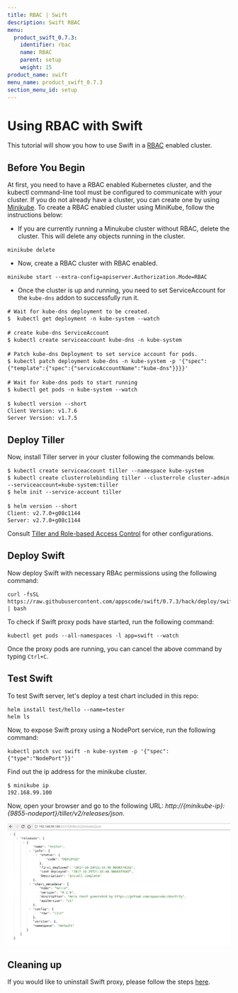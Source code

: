 ```yaml
---
title: RBAC | Swift
description: Swift RBAC
menu:
  product_swift_0.7.3:
    identifier: rbac
    name: RBAC
    parent: setup
    weight: 15
product_name: swift
menu_name: product_swift_0.7.3
section_menu_id: setup
---
```


# Using RBAC with Swift

This tutorial will show you how to use Swift in a [RBAC](https://kubernetes.io/docs/admin/authorization/rbac/) enabled cluster.

## Before You Begin

At first, you need to have a RBAC enabled Kubernetes cluster, and the kubectl command-line tool must be configured to communicate with your cluster. If you do not already have a cluster, you can create one by using [Minikube](https://github.com/kubernetes/minikube). To create a RBAC enabled cluster using MiniKube, follow the instructions below:

- If you are currently running a Minukube cluster without RBAC, delete the cluster. This will delete any objects running in the cluster.

```console
minikube delete
```

- Now, create a RBAC cluster with RBAC enabled.

```console
minikube start --extra-config=apiserver.Authorization.Mode=RBAC
```

- Once the cluster is up and running, you need to set ServiceAccount for the `kube-dns` addon to successfully run it.

```console
# Wait for kube-dns deployment to be created.
$  kubectl get deployment -n kube-system --watch

# create kube-dns ServiceAccount
$ kubectl create serviceaccount kube-dns -n kube-system

# Patch kube-dns Deployment to set service account for pods.
$ kubectl patch deployment kube-dns -n kube-system -p '{"spec":{"template":{"spec":{"serviceAccountName":"kube-dns"}}}}'

# Wait for kube-dns pods to start running
$ kubectl get pods -n kube-system --watch

$ kubectl version --short
Client Version: v1.7.6
Server Version: v1.7.5
```

## Deploy Tiller

Now, install Tiller server in your cluster following the commands below.

```console
$ kubectl create serviceaccount tiller --namespace kube-system
$ kubectl create clusterrolebinding tiller --clusterrole cluster-admin --serviceaccount=kube-system:tiller
$ helm init --service-account tiller

$ helm version --short
Client: v2.7.0+g08c1144
Server: v2.7.0+g08c1144
```

Consult [Tiller and Role-based Access Control](https://github.com/kubernetes/helm/blob/master/docs/) for other configurations.

## Deploy Swift

Now deploy Swift with necessary RBAc permissions using the following command:

```console
curl -fsSL https://raw.githubusercontent.com/appscode/swift/0.7.3/hack/deploy/swift.sh | bash
```

To check if Swift proxy pods have started, run the following command:
```console
kubectl get pods --all-namespaces -l app=swift --watch
```

Once the proxy pods are running, you can cancel the above command by typing `Ctrl+C`.


## Test Swift

To test Swift server, let's deploy a test chart included in this repo:

```console
helm install test/hello --name=tester
helm ls
```

Now, to expose Swift proxy using a NodePort service, run the following command:

```console
kubectl patch svc swift -n kube-system -p '{"spec":{"type":"NodePort"}}'
```

Find out the ip address for the minikube cluster.
```console
$ minikube ip
192.168.99.100
```

Now, open your browser and go to the following URL: _http://{minikube-ip}:{9855-nodeport}/tiller/v2/releases/json_.

![release-list](/docs/images/release-list.png)


## Cleaning up

If you would like to uninstall Swift proxy, please follow the steps [here](/docs/setup/uninstall.md).
